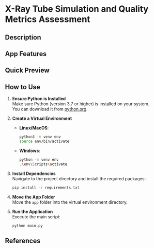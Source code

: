 # X-Ray Tube Simulation and Quality Metrics Assessment

## Description

## App Features

## Quick Preview

## How to Use

1. **Ensure Python is Installed**  
    Make sure Python (version 3.7 or higher) is installed on your system. You can download it from [python.org](https://www.python.org/).

2. **Create a Virtual Environment**  
    - **Linux/MacOS**:  
      ```bash
      python3 -m venv env
      source env/bin/activate
      ```
    - **Windows**:  
      ```bash
      python -m venv env
      .\env\Scripts\activate
      ```

3. **Install Dependencies**  
    Navigate to the project directory and install the required packages:  
    ```bash
    pip install -r requirements.txt
    ```

4. **Move the App Folder**  
    Move the `app` folder into the virtual environment directory.

5. **Run the Application**  
    Execute the main script:  
    ```bash
    python main.py
    ```

## References